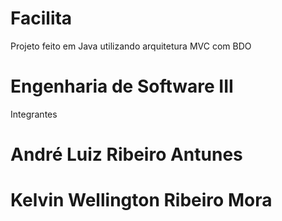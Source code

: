 # Facilita
Projeto feito em Java utilizando arquitetura MVC com BDO
# Engenharia de Software III
Integrantes
# André Luiz Ribeiro Antunes
# Kelvin Wellington Ribeiro Mora
